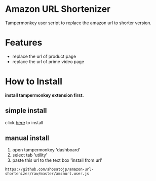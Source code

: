 # Amazon URL Shortenizer

Tampermonkey user script to replace the amazon url to shorter version.

# Features

- replace the url of product page
- replace the url of prime video page

# How to Install

**install tampermonkey extension first.**

## simple install

click [here](https://github.com/shosatojp/amazon-url-shortenizer/raw/master/amznurl.user.js) to install


## manual install

1. open tampermonkey 'dashboard'
1. select tab 'utility'
1. paste this url to the text box 'install from url'

```
https://github.com/shosatojp/amazon-url-shortenizer/raw/master/amznurl.user.js
```
